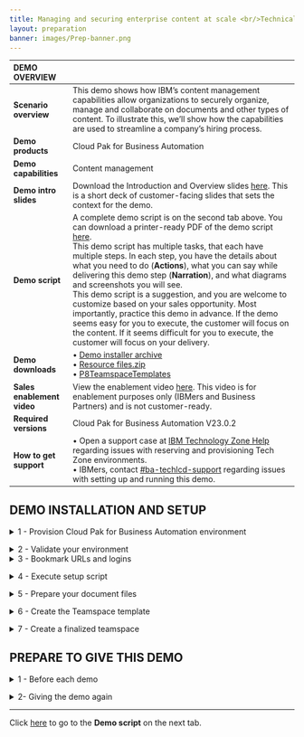 ```yaml
---
title: Managing and securing enterprise content at scale <br/>Technical Sales Level 3 demo
layout: preparation
banner: images/Prep-banner.png
---
```



<span id="top"></span>

| DEMO OVERVIEW | |
| :---         | :--- |
| **Scenario overview** | This demo shows how IBM’s content management capabilities allow organizations to securely organize, manage and collaborate on documents and other types of content. To illustrate this, we’ll show how the capabilities are used to streamline a company’s hiring process. |
| **Demo products** | Cloud Pak for Business Automation |
| **Demo capabilities** | Content management |
| **Demo intro slides** | Download the Introduction and Overview slides <a href="./files/Managing and Securing Enterprise Content at Scale Platinum Demo - Intro deck.pptx" target="_blank" rel="noreferrer">here</a>. This is a short deck of customer-facing slides that sets the context for the demo. |
| **Demo script** | A complete demo script is on the second tab above. You can download a printer-ready PDF of the demo script <a href="./files/Managing and Securing Enterprise Content at Scale Platinum Demo - PDF script.pdf" target="_blank" rel="noreferrer">here</a>. <br/> This demo script has multiple tasks, that each have multiple steps. In each step, you have the details about what you need to do (**Actions**), what you can say while delivering this demo step (**Narration**), and what diagrams and screenshots you will see. <br/> This demo script is a suggestion, and you are welcome to customize based on your sales opportunity. Most importantly, practice this demo in advance. If the demo seems easy for you to execute, the customer will focus on the content. If it seems difficult for you to execute, the customer will focus on your delivery. |
| **Demo downloads** | • <a href="./files/Demo-Installer-23-0-2.zip" target="_blank" rel="noreferrer">Demo installer archive</a><br/> • <a href="./files/Resource files.zip" target="_blank" rel="noreferrer">Resource files.zip</a><br/> • <a href="./files/P8TeamspaceTemplates.templates" target="_blank" rel="noreferrer">P8TeamspaceTemplates</a> <br/> |
| **Sales enablement video** | View the enablement video <a href="https://ibm.box.com/s/3y8p1y32ap5tpln6nb6iakncs44ip0xc" target="_blank" rel="noreferrer">here</a>. This video is for enablement purposes only (IBMers and Business Partners) and is not customer-ready. |
| **Required versions** | Cloud Pak for Business Automation V23.0.2 <br/> |
| **How to get support** | • Open a support case at <a href="https://techzone.ibm.com/help" target="_blank" rel="noreferrer">IBM Technology Zone Help</a> regarding issues with reserving and provisioning Tech Zone environments.<br/>• IBMers, contact <a href="https://ibm.enterprise.slack.com/archives/C06HT5PHLN9" target="_blank" rel="noreferrer">#ba-techlcd-support</a>  regarding issues with setting up and running this demo. |

## **DEMO INSTALLATION AND SETUP**

<span id="importFlow"></span>
<details markdown="1">

<summary>1 - Provision Cloud Pak for Business Automation environment</summary><br/>

To run this demonstration, you will need an OpenShift environment with Cloud Pak
for Business Automation 23.0.2 installed. We will use IBM Operational Decision
Manager on prem version contained in this installation. <br/> <inline-notification text="Note: If you want to use your ODM hosted on a SaaS tenant, just contact your SaaS administrator to get a user and password to connect your RES in Basic Authentication. Go directly to Step 3: Download the installation files."></inline-notification>

1. Visit the <a href="https://techzone.ibm.com/collection/tech-zone-certified-base-images/journey-pre-installed-software" target="_blank" rel="noreferrer">TechZone environment provisioning</a> page. (cut/paste this link if the link does not work : https://techzone.ibm.com/collection/tech-zone-certified-base-images/journey-pre-installed-software)  <br/><br/>

2. Click the **CP4BA 23.0.x - Multi-Pattern Starter** tile. <br/> <img src="images/Prep-1-2-2.png" width="800" /><br/>

3. Select **Reserve now** tile. <br/> <img src="images/Prep-1-2-3.png" width="800" /><br/>

4. Select **Practice / Self-Education** <br/> <img src="images/Prep-1-2-4.png" width="800" /><br/>

5. Enter a **Purpose description** <br/> <img src="images/Prep-1-2-5.png" width="800" /><br/>

6. Select your **Preferred Geography** <br/> <img src="images/Prep-1-2-6.png" width="800" /><br/>

7. Select  **'5''** as **'Worker Node Couunt'**<br/> <img src="images/Prep-1-2-7.png" width="800" /><br/>

8. Select **’16 vCPU x 64GB – 100GB ephemeral storage’** as the **Starter service** (1) in the **Worker Node Flavor** <br/> <img src="images/Prep-1-2-8.png" width="800" /><br/>

9. Read and agree to **IBM Technology Zone's Terms and Conditions and End User Security Policies** (1). Click **Submit** (2). <br/> <img src="images/Prep-1-2-9.png" width="800" /><br/>

10. Check that the request was correctly submitted, and wait for the confirmation emails. <br/> <img src="images/Prep-1-2-10.png" width="800" /><br/>

**[Go to top](#top)**

</details>

<span id="importFlow"></span>
<details markdown="1">

<summary>2 - Validate your environment</summary><br/>
After 4-5 hours, your Cloud Pak for Business Automation (CP4BA) should be ready. After requesting your CP4BA, you will receive a series of emails from IBM Technology Zone regarding the progress of your request.

1. Check for an email with the subject **Reservation Ready on IBM Technology Zone** (1). Click **View My Reservations** (2) <br/> <img src="images/Prep-2-1-1.png" width="800" /><br/>

2. Copy paste your **Kubeadmin / Passwords** in your notebook <br/> <img src="images/Prep-2-1-2.png" width="800" /><br/>

3. Click your reservation tile. <br/> <img src="images/Prep-2-1-3.png" width="800" /><br/> <inline-notification text="Your reservation status should be <strong>Ready</strong>"></inline-notification> 

4. Click the **Open your IBM Cloud environment**. <br/> <img src="images/Prep-2-1-4.png" width="800" /><br/>

1. Log in to your OpenShift console using the credentials provided during section 1 above.<br/><br/>

6. Expand the **Workloads** (1) and click **ConfigMaps** (2). <img src="images/Prep-2-6.png" width="800" /><br/>

7. Expand the **projects** menu (1) and click **cp4ba-starter** (2).<img src="images/Prep-2-7.png" width="800" /><br/>

8. Type '**access**' (1). Check that the **icp4adeploy-cp4ba-access-info** config map is present. <img src="images/Prep-2-8.png" width="800" /><inline-notification text="If the file is not listed, wait five more minutes for the CP4BA deployment to be completed"></inline-notification>

9. Click **icp4adeploy-cp4ba-access-info**. <img src="images/Prep-2-9.png" width="800" /><br/>

10. Scroll down (1) and check that all the ADS access information is displayed. ADS is the last element to install, so your CP4BA setup is completed once this info displays. <br/><img src="images/Prep-2-10.png" width="800" /><br/>

11. Copy the **CP4admin username** and **password** used to log in to the various CP4BA components into a note to access later. <img src="images/Prep-2-11.png" width="800" /><br/>

12. Copy the **URL** needed to access the various products required in this demonstration into a note to access later.<img src="images/Prep-2-12.png" width="800" /><br/>

**[Go to top](#top)**

</details>
<span id="importFlow"></span>
<details markdown="1">

<summary>3 - Bookmark URLs and logins</summary><br/>

This demo shows how IBM Content Navigator manages content. A web-based console provides end-users the capability to securely access and work content assets, individually or with a team.

In this section, you will collect the links to access the required capabilities and use them to make a cheat sheet to use throughout the demo.

This is a sample completed cheat sheet:<br/><img src="./images/Prep-cheatsheet.png" width="500" /><br/>

Let’s collect the URLs and passwords for the demo cheat sheet.<br/>

1. Log in your Openshift console using the credentials provided in section 1 above.<br/>

2. Expand your user menu (1) and click **Copy login command** (2).<br/><img src="./images/Prep358.png" width="800" /><br/>

3. Click **Display Token**.<br/><img src="./images/Prep359.png" width="800" /><br/>

4. Copy the Admin **token** (1) and the Admin URL (2) to your cheat sheet.<br/><img src="./images/Prep360.png" width="800" /><br/>

5. Close the tab in your browser to return to the ROKS admin page.<br/>Let's get the URL, username, and password to access IBM Content Navigator.<br/>

6. Click  **ConfigMaps**.<br/><img src="./images/Prep10.png" width="800" /><br/>

7. Expand the **Project** menu (1) and select **cp4ba-starter** (2).<br/><img src="./images/Prep-cp4ba-starter.png" width="800" /><br/>

8. Type **‘access’** in the search field (the results will automatically filter).<br/><img src="./images/Prep-type-access.png" width="800" /><br/>

9. Click the **icpdeploy-cp4ba-access-info** ConfigMap.<br/><img src="./images/Prep-click-icpdeploy.png" width="800" /><br/>

10. Scroll to the **navigator-access-info** (1) section. Copy the **Business Automation Navigator for CP4BA** URL (2) to your cheat sheet as the IBM Content Navigator URL. Copy **username: cp4admin** and the **password** (3) to your cheat sheet as well. <br/><inline-notification text="This is the cp4admin user’s password for IBM Content Navigator and Business Automation Studio."></inline-notification><br/><img src="./images/Prep-cheat-sheet-info.png" width="800" /><br/>

**[Go to top](#top)**

</details>

<span id="importFlow"></span>
<details markdown="1">

<summary>4 - Execute setup script </summary><br/>

A script will configure IBM FileNet Content Manager (FNCM), IBM Cloud Pak for Business Automation (CP4BA) and parts of the IBM Content Navigator for the demo. Steps 4-7 explain the remaining manual configurations.<br/>

This automated configuration script uses the FNCM and CP4BA public APIs to:<br/>
1. Create the three personas used in this scenario: Henry (the HR Manager), Debby (the hiring Manager), and Patrick (the payroll Manager).
2. Create the document data model in FNCM.
3. Configure the built-in workflows used to validate documents.
4. Create and dedicated desktop in IBM Content Navigator.
5. Configure role-based redactions.
6. Create a document entry template.

<br/><inline-notification text="The following instruction are documented for an Apple Mac OS environment. For MS Windows users, proceed with the same commands using a Microsoft shell and executing the .BAT files."></inline-notification><br/>

1. Ensure you have Java 8 or later installed on your computer. Find your Java version by opening a Terminal window, typing the command "**java -version**" (1), and hitting enter. The **version** displays (2).<br/><img src="./images/Prep361.png" width="800" /><br/>If you do not have Java, download it from these locations:<br/>• IBMers with MacOS, use the <a href="https://w3.ibm.com/mac/" target="_blank" rel="noreferrer">Mac@IBM store</a>.<br/> • IBMers with PCs, use the <a href="https://w3.ibm.com/download/standardsoftware/PC/lang_en/issiCatalogPC.html" target="_blank" rel="noreferrer">PC@IBM store</a>.<br/> • Business Partners, use the <a href="https://www.oracle.com/java/technologies/downloads/" target="_blank" rel="noreferrer">Java downloads site</a> (or as directed by your internal IT department).<br/>

2. Download and unzip the <a href="./files/Demo-Installer-23-0-2.zip" target="_blank" rel="noreferrer">demo installer archive</a><br/> on a local folder of your computer.<br/>

3. Use a Terminal Shell window to navigate to the folder where the archive was unzipped:<br/><img src="./images/Prep362.png" width="800" /><br/>

4. Type **'cd ContentPlatinumDemoDeployment'** and hit enter to access the folder folder.<br/><img src="./images/Prep363.png" width="800" /><br/>

5. From your file browser, edit the **‘configurePlatinumDemoStarter.sh’** (.sh on Mac and .bat on Windows) file using the text editor of your choice.<br/><img src="./images/File-Browser.png" width="800" /><br/>

6. Replace the '<**ocpAdminURL**>' tag with the Admin URL from your cheat sheet (see step 2.3).<br/><img src="./images/Prep-4-6.png" width="800" /><br/>

7. Replace the '<**ocpAdminToken**>' tag with the Admin token from your cheat sheet (see step 2.3).<br/><img src="./images/Prep-4-7.png" width="800" /><br/>

8. Save and close the file (ctrl + s).

<br/>

9. On Mac: Make the file executable by typing **‘chmod 755 configureContentPlatinumDemoStarter.sh’** in the terminal window.<br/><img src="./images/Prep368.png" width="800" /><br/>

10. Type **‘./configureContentPlatinumDemoStarter.sh’** and hit enter to execute the script.<br/><img src="./images/Prep-4-10.png" width="800" /><br/>

11.	Wait for the execution to complete (1-3 minutes). <br/>After the execution completes, your display should match:<br/><img src="./images/Prep-4-11.png" width="800" /><br/>

<inline-notification text=" Review the entire display to check that all actions are <strong>Successful</strong> (meaning none <strong>Failed</strong> or were <strong>Skipped</strong>). The user login credentials should also display at the end of the script execution."></inline-notification><br/>

**[Go to top](#top)**

</details>

<span id="importFlow"></span>
<details markdown="1">

<summary>5 - Prepare your document files</summary><br/>

During the demo, documents related to the applicant John Doe will be added to the content management platform. These documents, called **Candidate files**, are documents sent by the applicant or pre-filled forms that reduce the demonstration duration.<br/>

1. Download the <a href="./files/Resource files.zip" target="_blank" rel="noreferrer">Resource files.zip</a> archive containing the documents.<br/>
2. Unzip the archive.<br/>
3. Open the folder containing the John Doe document repository.<br/>

**[Go to top](#top)**

</details>

<span id="importFlow"></span>
<details markdown="1">

<summary>6 - Create the Teamspace template</summary><br/>

Let's create a Teamspace template for the hiring team to use when collaborating on new applicants. Download the <a href="./files/P8TeamspaceTemplates.templates" target="_blank" rel="noreferrer"><strong>P8TeamspaceTemplates</strong></a> file.

1. Open IBM Content Navigator using the URL from your cheat sheet. Select **Enterprise LDAP** in the **Log in with** drop down menu (1). Enter **‘cp4admin’** as the **Username** and the **Password** (2) from your cheat sheet. Click **Log in** (3).<br/><img src="./images/Prep52.png" width="800" /><br/>

2. Click the **Teamspaces** tile. <br/><img src="./images/Prep283.png" width="800" /><br/>

3. Click the **Templates** tab.<br/><img src="./images/Prep284.png" width="800" /><br/>

4. Click **Import**.<br/><img src="./images/Prep285.png" width="800" /><br/>

5. Click **Browse** or **Choose file** (based on your browser).<br/><img src="./images/Prep344.png" width="800" /><br/><img src="./images/Prep286.png" width="800" /><br/>

6. Select the **P8TeamspaceTemplates** file (1) and click **Open** (2).<br/><img src="./images/Prep287.png" width="800" /><br/>

7. Click **Import**.<br/><img src="./images/Prep288.png" width="800" /><br/>

8. Double-click **FC Hiring Teamspace Template**.<br/><img src="./images/Prep289.png" width="800" /><br/>

9. Click the **Select Classes or Entry Templates** tab.<br/><img src="./images/Prep290.png" width="800" /><br/>

10.	Select **HR Application Document Entry Template** (1) and click **Add** (2).<br/><img src="./images/Prep291.png" width="800" /><br/>

11.	Click the **Folders and Documents Tree** tab.<br/><img src="./images/Prep292.png" width="800" /><br/>

12.	Click **HR Documents**.<br/><img src="./images/Prep293.png" width="800" /><br/>

13.	Click **Add Document**.<br/><img src="./images/Prep294.png" width="800" /><br/>

14.	Expand the **Search in** (1) drop down menu, select the **ECM Platinum Demo** (2) and click **OK** (3).<br/><img src="./images/Prep295.png" width="800" /><br/>

15.	Scroll to the **Search Criteria** section. In the **Property options** box, select **Is Not Empty** (1) in the search criteria drop down menu next to **Document Title**. Click **Search** (2). <br/><img src="./images/Prep296.png" width="800" /><br/>

16.	Select all the files (1) and click **OK** (2).<br/><img src="./images/Prep297.png" width="800" /><br/>

17.	Right-click **FC Evaluation form.docx** (1) and click **Properties** (2).<br/><img src="./images/Prep298.png" width="800" /><br/>

18.	Click the **Security** tab.<br/><img src="./images/Prep299.png" width="800" /><br/>

19.	Click **Select...**<br/><img src="./images/Prep300.png" width="800" /><br/>

20.	Search for **‘debby’**.<br/><img src="./images/Prep-6-20.png" width="800" /><br/>

21.	Select **debby** (1) and click the **right-facing arrow** (2) to add her to the **Selected** list.<br/><img src="./images/Prep-6-21.png" width="800" /><br/>

22.	Verify the **Permissions** role is **Owner** (1) and click **Add** (2).<br/><img src="./images/Prep-6-22.png" width="800" /><br/>

23.	Click **Save**.<br/><img src="./images/Prep304.png" width="800" /><br/>

24.	Click **Validate**.<br/><img src="./images/Prep305.png" width="800" /><br/>

25.	Select the **FC Hiring Teamspace Template** (1), click the **Actions** (2) drop down menu, and click **Properties** (3).<br/><img src="./images/Prep306.png" width="800" /><br/>

26.	Click **Security**.<br/><img src="./images/Prep307.png" width="800" /><br/>

27.	Click **Select...**<br/><img src="./images/Prep308.png" width="800" /><br/>

28.	Type ‘**henry**’ (1) and click the **magnifier** icon (2). <br/><img src="./images/Prep-6-28.png" width="800" /><br/>

29.	Select **henry** (1) and click the **right-facing arrow** (2) to add him to the **Selected** list.<br/><img src="./images/Prep-6-29.png" width="800" /><br/>

30.	Repeat the previous step to add **debby** and **patrick**.<br/>

31.	Select **Reader** in the **Permissions** drop box (1) and click **Add** (2).<br/><img src="./images/Prep-6-31.png" width="800" /><br/>

32.	Click **Save**.<br/><img src="./images/Prep312.png" width="800" /><br/>

33. Select the **FC Hiring Teamspace Template** (1), click the **Actions** (2) drop down menu, and click **Set as Default** (3).<br/><img src="./images/Prep313.png" width="800" /><br/>

34.	Click the **x** to close the Teamspaces view.<br/><img src="./images/Prep314.png" width="800" /><br/>

35. Log out of IBM Content Navigator.<br/>

**[Go to top](#top)**

</details>

<span id="importFlow"></span>
<details markdown="1">

<summary>7 - Create a finalized teamspace</summary><br/>

1. Open IBM Content Navigator using the URL from your cheat sheet. Select **Enterprise LDAP** in the **Log in with** drop down menu (1). Enter the **Username: 'henry'** and **Password: 'henry'** (2). Click **Log in** (3).<br/><img src="./images/Prep60.png" width="800" /><br/>

2. Click the **Teamspaces** tile.<br/><img src="./images/Prep316.png" width="800" /><br/>

3. Click **New Teamspace**.<br/><img src="./images/Prep317.png" width="800" /><br/>

4. Type ‘**John Doe**’ (1) in the **Teamspace name** field and click **Select Users** (2). <br/><img src="./images/Prep318.png" width="800" /><br/>

5. Click **Add Users and Groups...** <br/><img src="./images/Prep319.png" width="800" /><br/>

6. Type ‘**debby**’ (1) and click the **magnifier** icon (2).<br/><img src="./images/Prep-7-6.png" width="800" /><br/>

7. Select **debby** (1) and click the **right-facing arrow** (2).<br/><img src="./images/Prep-7-7.png" width="800" /><br/>

8. Repeat the previous step to add **patrick**.<br/><img src="./images/Prep-7-8.png" width="800" /><br/>

9. Select **Member** (1) in the **Roles** menu and click **Add** (2).<br/><img src="./images/Prep-7-9.png" width="800" /><br/>

10.	Click **Finish**. <br/><img src="./images/Prep324.png" width="800" /><br/>

11.	Click the **Candidate files** folder.<br/><img src="./images/Prep325.png" width="800" /><br/>

12.	Open your local files containing John Doe’s application files.<br/><inline-notification text="John Doe’s application files are in the <a href='./files/Resource files.zip' target='_blank' rel='noreferrer'>Resource files.zip</a> archive."></inline-notification><br/><img src="./images/Prep326.png" width="800" /><br/>

13.	Drag the **John Doe Diploma.pdf** file to the **Candidate files** folder.<br/><img src="./images/Prep327.png" width="800" /><br/>

14.	Type ‘**John Doe**’ for **Candidate Name** (1), set the **Document Type** to **Diploma** (2), set the **Document Source** to **External** (3), and set the **Department Name** to **R&D** (4). Click the **calendar** icon (5) and pick a day approximately three days in the future. Click **Add** (6).<br/><img src="./images/Prep328.png" width="800" /><br/>

15.	Repeat the previous two steps to add the John Doe's **Resume**, **Video**, and **Drivers License** documents (individually) to the **Candidate Files** folder. Add the properties below to each document as you add them to the repository: <br/><img src="./images/Prep329.png" width="800" /><br/>

16.	Click **John Doe Video.mp4**.<br/><img src="./images/Prep330.png" width="800" /><br/>

17.	Click **Bookmarks**.<br/><img src="./images/Prep331.png" width="800" /><br/>

18.	Click **New Bookmark**.<br/><img src="./images/Prep332.png" width="800" /><br/>

19.	Type ‘**Overview**’ (1) in the **Name** field. Type ‘**Tell me about yourself?**’ (2) in the description field. Click **OK** (3).<br/><img src="./images/Prep333.png" width="800" /><br/>

20.	Click the play icon and then pause the video at the next question slide.<br/><img src="./images/Prep334.png" width="800" /><br/>

21.	Repeat actions 17 - 19 to add more bookmarks, one at each new question slide. Repeat this process until these bookmarks are added:

<br/>

| Bookmark name | Time | Description |
| --- | --- | --- |
| Overview | 00:00:00 | Tell me about yourself? |
| Hiring reasons | 00:00:25 | Why should we hire you? |
| Last job | 00:00:34 | Why did you leave your last job? |
| Weaknesses | 00:00:46 | What is your greatest weakness? |
| Strengths | 00:00:53 | What are your greatest strengths? |
| Other interests | 00:01:03 | What do you like to do outside of work? |

<br/>

22.	The finalized bookmarks for the video should match the following:<br/><img src="./images/Prep336.png" width="800" /><br/>

23.	Log out and close the IBM Navigator Viewer window.

<br/>

**[Go to top](#top)**

</details>

## **PREPARE TO GIVE THIS DEMO**

<span id="importFlow"></span>
<details markdown="1">

<summary>1 - Before each demo</summary><br/>

Have these resources ready before starting the demonstration:
<br/>

1. Open the cheat sheet you created during demo preparation.
<br/>
2. Open the folder containing John Doe's candidate files (unzipped during step 5 - Prepare your document files).
<br/>
3. Use the URL from your cheat sheet to open IBM Content Navigator in a browser tab.

<br/>

<inline-notification text="Do not log in now, you will do this during the demonstration."></inline-notification>

</details>

<span id="importFlow"></span>
<details markdown="1">

<summary>2- Giving the demo again</summary><br/>

To give this demo again, you must do the following steps to reset the demo to its original state:<br/>

1.	Delete the John Doe Teamspace.
<br/>
2.	Delete the John Doe Demo Teamspace.
<br/>
3.	Repeat **Demo preparation** step **7 – Create a finalized teamspace**.

<br/>

Follow these detailed instructions to delete the Teamspaces:

<br/>

1. Open IBM Content Navigator using the URL from your cheat sheet. Enter the **Username** ‘henry’ and the **Password** ‘henry’ (1). Click **Log in** (2).<br/><img src="./images/Prep-username-password-henry.png" width="800" /><br/>

2. Click the **Teamspaces** tile.<br/><img src="./images/Prep338.png" width="800" /><br/>

3. Right-click the **John Doe** Teamspace (1) and click **Delete** (2).<br/><img src="./images/Prep339.png" width="800" /><br/>

4. Click **Delete**.<br/><img src="./images/Prep340.png" width="800" /><br/>

5. Repeat actions 3 and 4 in this step to delete the **John Doe Demo Teamspace**.<br/>

6. Repeat **Demo preparation** step **7 – Create a finalized teamspace**.

<br/>

**[Go to top](#top)**

</details>

***

Click [here](demo-script) to go to the **Demo script** on the next tab.